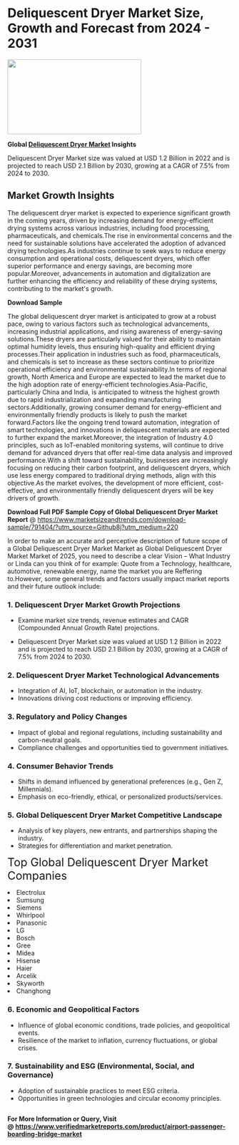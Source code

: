 <H1>Deliquescent Dryer Market Size, Growth and Forecast from 2024 - 2031</H1><img class="aligncenter size-medium wp-image-584254" src="https://thirdeyenews.in/wp-content/uploads/2024/09/Global-Market-Research-300x168.jpeg" alt="" width="300" height="168" /><p><strong>Global&nbsp;<a href="https://www.marketsizeandtrends.com/download-sample/791404/?utm_source=Github8j?utm_medium=220">Deliquescent Dryer Market</a> Insights</strong></p><p>Deliquescent Dryer Market size was valued at USD 1.2 Billion in 2022 and is projected to reach USD 2.1 Billion by 2030, growing at a CAGR of 7.5% from 2024 to 2030.</p><p><h2>Market Growth Insights</h2> <p>The deliquescent dryer market is expected to experience significant growth in the coming years, driven by increasing demand for energy-efficient drying systems across various industries, including food processing, pharmaceuticals, and chemicals.The rise in environmental concerns and the need for sustainable solutions have accelerated the adoption of advanced drying technologies.As industries continue to seek ways to reduce energy consumption and operational costs, deliquescent dryers, which offer superior performance and energy savings, are becoming more popular.Moreover, advancements in automation and digitalization are further enhancing the efficiency and reliability of these drying systems, contributing to the market's growth.</p> <p><strong>Download Sample</strong></p> <p>The global deliquescent dryer market is anticipated to grow at a robust pace, owing to various factors such as technological advancements, increasing industrial applications, and rising awareness of energy-saving solutions.These dryers are particularly valued for their ability to maintain optimal humidity levels, thus ensuring high-quality and efficient drying processes.Their application in industries such as food, pharmaceuticals, and chemicals is set to increase as these sectors continue to prioritize operational efficiency and environmental sustainability.In terms of regional growth, North America and Europe are expected to lead the market due to the high adoption rate of energy-efficient technologies.Asia-Pacific, particularly China and India, is anticipated to witness the highest growth due to rapid industrialization and expanding manufacturing sectors.Additionally, growing consumer demand for energy-efficient and environmentally friendly products is likely to push the market forward.Factors like the ongoing trend toward automation, integration of smart technologies, and innovations in deliquescent materials are expected to further expand the market.Moreover, the integration of Industry 4.0 principles, such as IoT-enabled monitoring systems, will continue to drive demand for advanced dryers that offer real-time data analysis and improved performance.With a shift toward sustainability, businesses are increasingly focusing on reducing their carbon footprint, and deliquescent dryers, which use less energy compared to traditional drying methods, align with this objective.As the market evolves, the development of more efficient, cost-effective, and environmentally friendly deliquescent dryers will be key drivers of growth.<p><span class=""><strong>Download Full PDF Sample Copy of Global Deliquescent Dryer Market Report</strong> @ <a href="https://www.marketsizeandtrends.com/download-sample/791404/?utm_source=Github8j?utm_medium=220" target="_blank">https://www.marketsizeandtrends.com/download-sample/791404/?utm_source=Github8j?utm_medium=220</a></span></p><p>In order to make an accurate and perceptive description of future scope of a Global&nbsp;Deliquescent Dryer Market Market as Global&nbsp;Deliquescent Dryer Market Market of 2025, you need to describe a clear Vision &ndash; What Industry or Linda can you think of for example: Quote from a Technology, healthcare, automotive, renewable energy, name the market you are Reffering to.However, some general trends and factors usually impact market reports and their future outlook include:</p><h3>1.&nbsp;<strong>Deliquescent Dryer Market Growth Projections</strong></h3><ul><li>Examine market size trends, revenue estimates and CAGR (Compounded Annual Growth Rate) projections.</li><li><p>Deliquescent Dryer Market size was valued at USD 1.2 Billion in 2022 and is projected to reach USD 2.1 Billion by 2030, growing at a CAGR of 7.5% from 2024 to 2030.</p></li></ul><h3>2.&nbsp;<strong>Deliquescent Dryer Market Technological Advancements</strong></h3><ul><li>Integration of AI, IoT, blockchain, or automation in the industry.</li><li>Innovations driving cost reductions or improving efficiency.</li></ul><h3>3.&nbsp;<strong>Regulatory and Policy Changes</strong></h3><ul><li>Impact of global and regional regulations, including sustainability and carbon-neutral goals.</li><li>Compliance challenges and opportunities tied to government initiatives.</li></ul><h3>4.&nbsp;<strong>Consumer Behavior Trends</strong></h3><ul><li>Shifts in demand influenced by generational preferences (e.g., Gen Z, Millennials).</li><li>Emphasis on eco-friendly, ethical, or personalized products/services.</li></ul><h3>5.&nbsp;<strong>Global Deliquescent Dryer Market Competitive Landscape</strong></h3><ul><li>Analysis of key players, new entrants, and partnerships shaping the industry.</li><li>Strategies for differentiation and market penetration.</li></ul><p data-pm-slice="1 1 []"><span style="color: inherit; font-family: inherit; font-size: 25px;">Top Global Deliquescent Dryer Market Companies</span></p><div class="" data-test-id=""><p><li>Electrolux</li><li> Sumsung</li><li> Siemens</li><li> Whirlpool</li><li> Panasonic</li><li> LG</li><li> Bosch</li><li> Gree</li><li> Midea</li><li> Hisense</li><li> Haier</li><li> Arcelik</li><li> Skyworth</li><li> Changhong</li></p></div><h3>6.&nbsp;<strong>Economic and Geopolitical Factors</strong></h3><ul><li>Influence of global economic conditions, trade policies, and geopolitical events.</li><li>Resilience of the market to inflation, currency fluctuations, or global crises.</li></ul><h3>7.&nbsp;<strong>Sustainability and ESG (Environmental, Social, and Governance)</strong></h3><ul><li>Adoption of sustainable practices to meet ESG criteria.</li><li>Opportunities in green technologies and circular economy principles.</li></ul><h2><strong style="font-size: 14px;">For More Information or Query, Visit @&nbsp;</strong><a style="background-color: #ffffff; font-size: 14px;" href="https://www.marketsizeandtrends.com/report/deliquescent-dryer-market/" target="_blank">https://www.verifiedmarketreports.com/product/airport-passenger-boarding-bridge-market</a></h2>